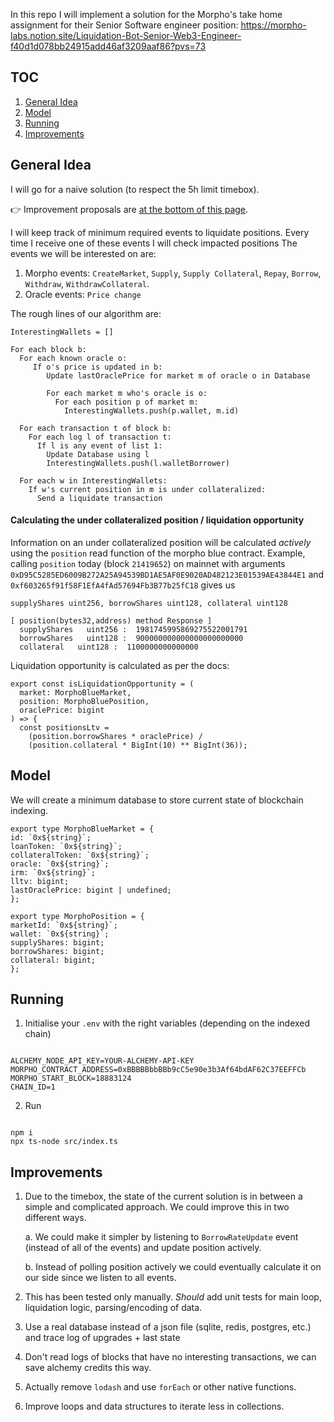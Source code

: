 In this repo I will implement a solution for the Morpho's take home assignment for their Senior Software engineer position:
https://morpho-labs.notion.site/Liquidation-Bot-Senior-Web3-Engineer-f40d1d078bb24915add46af3209aaf86?pvs=73

## TOC

1. [General Idea](#general-idea)
2. [Model](#model)
3. [Running](#running)
4. [Improvements](#improvements)

## General Idea

I will go for a naive solution (to respect the 5h limit timebox).

👉 Improvement proposals are [at the bottom of this page](#improvements).

I will keep track of minimum required events to liquidate positions. Every time I receive one of these events I will check impacted positions
The events we will be interested on are:

1. Morpho events: `CreateMarket`, `Supply`, `Supply Collateral`, `Repay`, `Borrow`, `Withdraw`, `WithdrawCollateral`.
2. Oracle events: `Price change`

The rough lines of our algorithm are:

```
InterestingWallets = []

For each block b:
  For each known oracle o:
     If o's price is updated in b:
        Update lastOraclePrice for market m of oracle o in Database

        For each market m who's oracle is o:
          For each position p of market m:
            InterestingWallets.push(p.wallet, m.id)

  For each transaction t of block b:
    For each log l of transaction t:
      If l is any event of list 1:
        Update Database using l
        InterestingWallets.push(l.walletBorrower)

  For each w in InterestingWallets:
    If w's current position in m is under collateralized:
      Send a liquidate transaction
```

#### Calculating the under collateralized position / liquidation opportunity

Information on an under collateralized position will be calculated _actively_ using the `position` read function of the morpho blue contract.
Example, calling `position` today (block `21419652`) on mainnet with arguments `0xD95C5285ED6009B272A25A94539BD1AE5AF0E9020AD482123E01539AE43844E1` and `0xf603265f91f58F1EfA4fAd57694Fb3B77b25fC18` gives us

```
supplyShares uint256, borrowShares uint128, collateral uint128

[ position(bytes32,address) method Response ]
  supplyShares   uint256 :  1981745995869275522001791
  borrowShares   uint128 :  900000000000000000000000
  collateral   uint128 :  1100000000000000
```

Liquidation opportunity is calculated as per the docs:

```
export const isLiquidationOpportunity = (
  market: MorphoBlueMarket,
  position: MorphoBluePosition,
  oraclePrice: bigint
) => {
  const positionsLtv =
    (position.borrowShares * oraclePrice) /
    (position.collateral * BigInt(10) ** BigInt(36));
```

## Model

We will create a minimum database to store current state of blockchain indexing.

```
export type MorphoBlueMarket = {
id: `0x${string}`;
loanToken: `0x${string}`;
collateralToken: `0x${string}`;
oracle: `0x${string}`;
irm: `0x${string}`;
lltv: bigint;
lastOraclePrice: bigint | undefined;
};

export type MorphoPosition = {
marketId: `0x${string}`;
wallet: `0x${string}`;
supplyShares: bigint;
borrowShares: bigint;
collateral: bigint;
};

```

## Running

1. Initialise your `.env` with the right variables (depending on the indexed chain)

```

ALCHEMY_NODE_API_KEY=YOUR-ALCHEMY-API-KEY
MORPHO_CONTRACT_ADDRESS=0xBBBBBbbBBb9cC5e90e3b3Af64bdAF62C37EEFFCb
MORPHO_START_BLOCK=18883124
CHAIN_ID=1

```

2. Run

```

npm i
npx ts-node src/index.ts

```

## Improvements

1. Due to the timebox, the state of the current solution is in between a simple and complicated approach. We could improve this in two different ways.

   a. We could make it simpler by listening to `BorrowRateUpdate` event (instead of all of the events) and update position actively.

   b. Instead of polling position actively we could eventually calculate it on our side since we listen to all events.

2. This has been tested only manually. _Should_ add unit tests for main loop, liquidation logic, parsing/encoding of data.
3. Use a real database instead of a json file (sqlite, redis, postgres, etc.) and trace log of upgrades + last state
4. Don't read logs of blocks that have no interesting transactions, we can save alchemy credits this way.
5. Actually remove `lodash` and use `forEach` or other native functions.
6. Improve loops and data structures to iterate less in collections.
